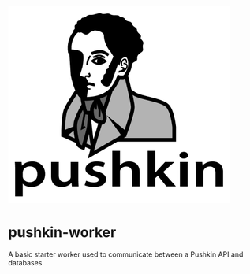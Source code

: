 <img src="https://raw.githubusercontent.com/pushkin-consortium/pushkin/master/pushkin_bw_w_text.png" height="400" width="450" alt="pushkin logo">

# pushkin-worker

A basic starter worker used to communicate between a Pushkin API and databases
